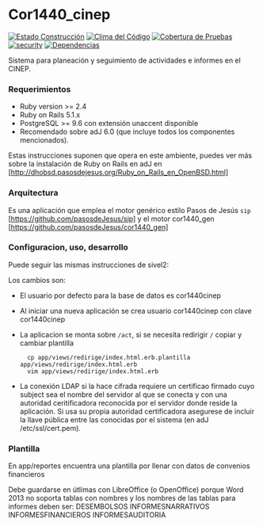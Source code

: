 # Cor1440_cinep
[![Estado Construcción](https://api.travis-ci.org/pasosdeJesus/cor1440_cinep.svg?branch=master)](https://travis-ci.org/pasosdeJesus/cor1440_cinep) [![Clima del Código](https://codeclimate.com/github/pasosdeJesus/cor1440_cinep/badges/gpa.svg)](https://codeclimate.com/github/pasosdeJesus/cor1440_cinep) [![Cobertura de Pruebas](https://codeclimate.com/github/pasosdeJesus/cor1440_cinep/badges/coverage.svg)](https://codeclimate.com/github/pasosdeJesus/cor1440_cinep) [![security](https://hakiri.io/github/pasosdeJesus/cor1440_cinep/master.svg)](https://hakiri.io/github/pasosdeJesus/cor1440_cinep/master) [![Dependencias](https://gemnasium.com/pasosdeJesus/cor1440_cinep.svg)](https://gemnasium.com/pasosdeJesus/cor1440_cinep) 

Sistema para planeación y seguimiento de actividades e informes en el CINEP.

### Requerimientos
* Ruby version >= 2.4
* Ruby on Rails 5.1.x
* PostgreSQL >= 9.6 con extensión unaccent disponible
* Recomendado sobre adJ 6.0 (que incluye todos los componentes mencionados).  

Estas instrucciones suponen que opera en este ambiente, puedes ver más sobre
la instalación de Ruby on Rails en adJ en 
[http://dhobsd.pasosdejesus.org/Ruby_on_Rails_en_OpenBSD.html]


### Arquitectura
Es una aplicación que emplea el motor genérico estilo Pasos de Jesús ```sip```
 [https://github.com/pasosdeJesus/sip]
y el motor cor1440_gen [https://github.com/pasosdeJesus/cor1440_gen]

### Configuracion, uso, desarrollo

Puede seguir las mismas instrucciones de sivel2:

Los cambios son:

* El usuario por defecto para la base de datos es cor1440cinep
* Al iniciar una nueva aplicación se crea usuario cor1440cinep con clave
  cor1440cinep
* La aplicacion se monta sobre ```/act```, si se necesita redirigir ```/```
  copiar y cambiar plantilla
  ```
	cp app/views/redirige/index.html.erb.plantilla app/views/redirige/index.html.erb
	vim app/views/redirige/index.html.erb
  ```

* La conexión LDAP si la hace cifrada requiere un certificao firmado cuyo
  subject sea el nombre del servidor al que se conecta y con una autoridad
  ceritificadora reconocida por el servidor donde reside la aplicación.
  Si usa su propia autoridad certificadora asegurese de incluir la llave
  pública entre las conocidas por el sistema (en adJ /etc/ssl/cert.pem).

### Plantilla

En app/reportes encuentra una plantilla por llenar con datos de convenios financieros

Debe guardarse en útlimas con LibreOffice (o OpenOffice) porque Word 2013 no soporta 
tablas con nombres y los nombres de las tablas para informes deben ser:
DESEMBOLSOS
INFORMESNARRATIVOS
INFORMESFINANCIEROS
INFORMESAUDITORIA

